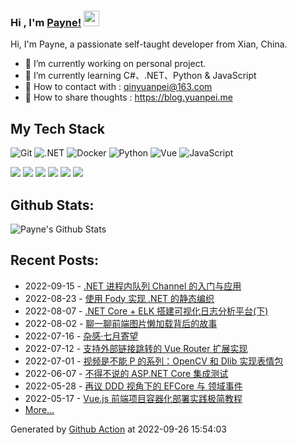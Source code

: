 ### Hi , I'm [Payne!](https://blog.yuanpei.me) <img src="https://media.giphy.com/media/hvRJCLFzcasrR4ia7z/giphy.gif" width="25px">

Hi, I'm Payne, a passionate self-taught developer from Xian, China. 

- 🔭 I’m currently working on personal project.
- 🌱 I’m currently learning  C#、.NET、Python & JavaScript
- 💬 How to contact with : qinyuanpei@163.com
- 👯 How to share thoughts : https://blog.yuanpei.me

## My Tech Stack
![Git](https://img.shields.io/badge/-Git-%23F05032?style=flat-square&logo=git&logoColor=%23ffffff)
![.NET](https://img.shields.io/badge/-.NET-0080C3?style=flat-square&logo=microsoft&logoColor=ffffff)
![Docker](https://img.shields.io/badge/-Docker-%231572B6?style=flat-square&logo=docker)
![Python](http://img.shields.io/badge/-Python-3C78A9?style=flat-square&logo=python&logoColor=ffffff)
![Vue](https://img.shields.io/badge/-Vue-%23E44D27?style=flat-square&logo=html5&logoColor=ffffff)
![JavaScript](https://img.shields.io/badge/-JavaScript-%23F7DF1C?style=flat-square&logo=javascript&logoColor=000000&labelColor=%23F7DF1C&color=%23FFCE5A)

[![](https://img.shields.io/badge/Editor-Visual%20Studio%20Code-007ACC?style=flat-square&logo=visual-studio-code&logoColor=ffffff)](https://code.visualstudio.com/)
[![](https://img.shields.io/badge/-Markdown-black?style=flat-square&logo=markdown&logoColor=ffffff)](https://www.markdownguide.org/)
[![](https://img.shields.io/badge/-GitHub%20Actions-2088FF?style=flat-square&logo=github-actions&logoColor=ffffff)](https://github.com/features/actions)
[![](https://img.shields.io/badge/-PostgreSQL-336791?style=flat-square&logo=postgresql&logoColor=ffffff)](https://www.postgresql.org/)
[![](https://img.shields.io/badge/-Elastic%20Stack-005571?style=flat-square&logo=elastic-stack&logoColor=ffffff)](https://www.elastic.co/)
[![](https://img.shields.io/badge/-Linux-Fcc624?style=flat-square&logo=linux&logoColor=ffffff)](https://www.linux.org/)

## Github Stats:

![Payne's Github Stats](https://github-readme-stats.vercel.app/api?username=qinyuanpei&show_icons=true)

## Recent Posts:
* 2022-09-15 - [.NET 进程内队列 Channel 的入门与应用](https://blog.yuanpei.me/posts/getting-started-with-the-.net-in-process-queue-channel/)
* 2022-08-23 - [使用 Fody 实现 .NET 的静态编织](https://blog.yuanpei.me/posts/implement-static-weaving-of-dot-net-via-fody/)
* 2022-08-07 - [.NET Core + ELK 搭建可视化日志分析平台(下)](https://blog.yuanpei.me/posts/3687594959/)
* 2022-08-02 - [聊一聊前端图片懒加载背后的故事](https://blog.yuanpei.me/posts/the-story-behind-the-lazy-loading-of-front-end-pictures/)
* 2022-07-16 - [杂感·七月寄望](https://blog.yuanpei.me/posts/miscellaneous-feelings-of-july/)
* 2022-07-12 - [支持外部链接跳转的 Vue Router 扩展实现](https://blog.yuanpei.me/posts/implementation-of-vue-router-extension-that-supports-external-link/)
* 2022-07-01 - [视频是不能 P 的系列：OpenCV 和 Dlib 实现表情包](https://blog.yuanpei.me/posts/make-memes-with-opencv-and-dlib/)
* 2022-06-07 - [不得不说的 ASP.NET Core 集成测试](https://blog.yuanpei.me/posts/i-have-to-say-asp.net-core-integration-testing/)
* 2022-05-28 - [再议 DDD 视角下的 EFCore 与 领域事件](https://blog.yuanpei.me/posts/review-efcore-and-domain-events-from-ddd-perspective/)
* 2022-05-17 - [Vue.js 前端项目容器化部署实践极简教程](https://blog.yuanpei.me/posts/a-simplified-tutorial-on-containerized-deployment-of-front-end-projects-for-vue/)
* [More...](https://blog.yuanpei.me/)

Generated by [Github Action](https://github.com/features/actions) at 2022-09-26 15:54:03
